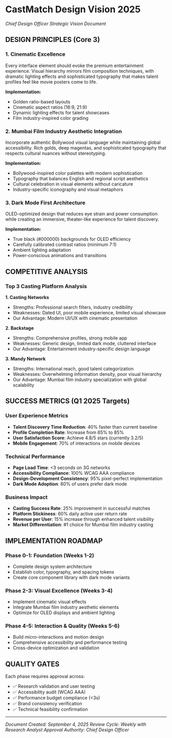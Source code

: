 # CastMatch Design Vision 2025
*Chief Design Officer Strategic Vision Document*

## DESIGN PRINCIPLES (Core 3)

### 1. **Cinematic Excellence**
Every interface element should evoke the premium entertainment experience. Visual hierarchy mirrors film composition techniques, with dramatic lighting effects and sophisticated typography that makes talent profiles feel like movie posters come to life.

**Implementation:** 
- Golden ratio-based layouts
- Cinematic aspect ratios (16:9, 21:9)
- Dynamic lighting effects for talent showcases
- Film industry-inspired color grading

### 2. **Mumbai Film Industry Aesthetic Integration**
Incorporate authentic Bollywood visual language while maintaining global accessibility. Rich golds, deep magentas, and sophisticated typography that respects cultural nuances without stereotyping.

**Implementation:**
- Bollywood-inspired color palettes with modern sophistication
- Typography that balances English and regional script aesthetics
- Cultural celebration in visual elements without caricature
- Industry-specific iconography and visual metaphors

### 3. **Dark Mode First Architecture**
OLED-optimized design that reduces eye strain and power consumption while creating an immersive, theater-like experience for talent discovery.

**Implementation:**
- True black (#000000) backgrounds for OLED efficiency
- Carefully calibrated contrast ratios (minimum 7:1)
- Ambient lighting adaptation
- Power-conscious animations and transitions

## COMPETITIVE ANALYSIS

### Top 3 Casting Platform Analysis

**1. Casting Networks**
- Strengths: Professional search filters, industry credibility
- Weaknesses: Dated UI, poor mobile experience, limited visual showcase
- Our Advantage: Modern UI/UX with cinematic presentation

**2. Backstage**
- Strengths: Comprehensive profiles, strong mobile app
- Weaknesses: Generic design, limited dark mode, cluttered interface
- Our Advantage: Entertainment industry-specific design language

**3. Mandy Network**  
- Strengths: International reach, good talent categorization
- Weaknesses: Overwhelming information density, poor visual hierarchy
- Our Advantage: Mumbai film industry specialization with global scalability

## SUCCESS METRICS (Q1 2025 Targets)

### User Experience Metrics
- **Talent Discovery Time Reduction**: 40% faster than current baseline
- **Profile Completion Rate**: Increase from 65% to 85%
- **User Satisfaction Score**: Achieve 4.8/5 stars (currently 3.2/5)
- **Mobile Engagement**: 70% of interactions on mobile devices

### Technical Performance
- **Page Load Time**: <3 seconds on 3G networks
- **Accessibility Compliance**: 100% WCAG AAA compliance
- **Design-Development Consistency**: 95% pixel-perfect implementation
- **Dark Mode Adoption**: 80% of users prefer dark mode

### Business Impact
- **Casting Success Rate**: 25% improvement in successful matches
- **Platform Stickiness**: 60% daily active user return rate
- **Revenue per User**: 15% increase through enhanced talent visibility
- **Market Differentiation**: #1 choice for Mumbai film industry casting

## IMPLEMENTATION ROADMAP

### Phase 0-1: Foundation (Weeks 1-2)
- Complete design system architecture
- Establish color, typography, and spacing tokens
- Create core component library with dark mode variants

### Phase 2-3: Visual Excellence (Weeks 3-4) 
- Implement cinematic visual effects
- Integrate Mumbai film industry aesthetic elements
- Optimize for OLED displays and ambient lighting

### Phase 4-5: Interaction & Quality (Weeks 5-6)
- Build micro-interactions and motion design
- Comprehensive accessibility and performance testing
- Cross-device optimization and validation

## QUALITY GATES

Each phase requires approval across:
- ✅ Research validation and user testing
- ✅ Accessibility audit (WCAG AAA)
- ✅ Performance budget compliance (<3s)
- ✅ Brand consistency verification
- ✅ Technical feasibility confirmation

---
*Document Created: September 4, 2025*
*Review Cycle: Weekly with Research Analyst*
*Approval Authority: Chief Design Officer*
